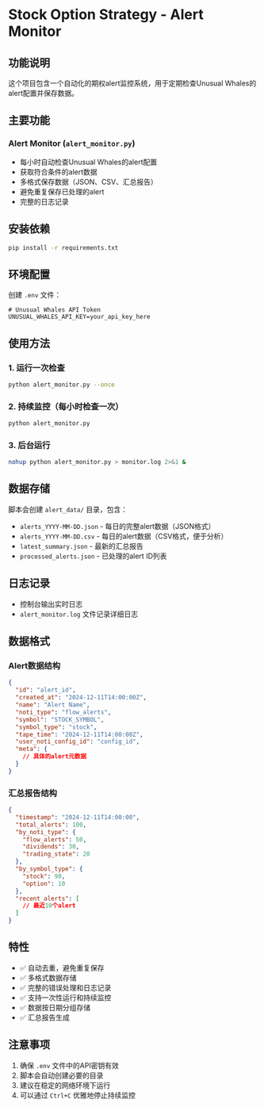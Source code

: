 # Stock Option Strategy - Alert Monitor

## 功能说明

这个项目包含一个自动化的期权alert监控系统，用于定期检查Unusual Whales的alert配置并保存数据。

## 主要功能

### Alert Monitor (`alert_monitor.py`)
- 每小时自动检查Unusual Whales的alert配置
- 获取符合条件的alert数据
- 多格式保存数据（JSON、CSV、汇总报告）
- 避免重复保存已处理的alert
- 完整的日志记录

## 安装依赖

```bash
pip install -r requirements.txt
```

## 环境配置

创建 `.env` 文件：

```
# Unusual Whales API Token
UNUSUAL_WHALES_API_KEY=your_api_key_here
```

## 使用方法

### 1. 运行一次检查
```bash
python alert_monitor.py --once
```

### 2. 持续监控（每小时检查一次）
```bash
python alert_monitor.py
```

### 3. 后台运行
```bash
nohup python alert_monitor.py > monitor.log 2>&1 &
```

## 数据存储

脚本会创建 `alert_data/` 目录，包含：

- `alerts_YYYY-MM-DD.json` - 每日的完整alert数据（JSON格式）
- `alerts_YYYY-MM-DD.csv` - 每日的alert数据（CSV格式，便于分析）
- `latest_summary.json` - 最新的汇总报告
- `processed_alerts.json` - 已处理的alert ID列表

## 日志记录

- 控制台输出实时日志
- `alert_monitor.log` 文件记录详细日志

## 数据格式

### Alert数据结构
```json
{
  "id": "alert_id",
  "created_at": "2024-12-11T14:00:00Z",
  "name": "Alert Name",
  "noti_type": "flow_alerts",
  "symbol": "STOCK_SYMBOL",
  "symbol_type": "stock",
  "tape_time": "2024-12-11T14:00:00Z",
  "user_noti_config_id": "config_id",
  "meta": {
    // 具体的alert元数据
  }
}
```

### 汇总报告结构
```json
{
  "timestamp": "2024-12-11T14:00:00",
  "total_alerts": 100,
  "by_noti_type": {
    "flow_alerts": 50,
    "dividends": 30,
    "trading_state": 20
  },
  "by_symbol_type": {
    "stock": 90,
    "option": 10
  },
  "recent_alerts": [
    // 最近10个alert
  ]
}
```

## 特性

- ✅ 自动去重，避免重复保存
- ✅ 多格式数据存储
- ✅ 完整的错误处理和日志记录
- ✅ 支持一次性运行和持续监控
- ✅ 数据按日期分组存储
- ✅ 汇总报告生成

## 注意事项

1. 确保 `.env` 文件中的API密钥有效
2. 脚本会自动创建必要的目录
3. 建议在稳定的网络环境下运行
4. 可以通过 `Ctrl+C` 优雅地停止持续监控 